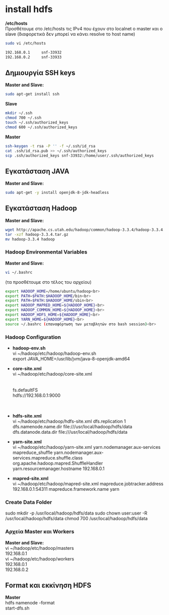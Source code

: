 # install hdfs

**/etc/hosts**<br>
Προσθέτουμε στο /etc/hosts τις IPv4 που έχουν στο localnet ο master και ο slave (διαφορετικά δεν μπορεί να κάνει resolve το host name)
```bash
sudo vi /etc/hosts 
```
```bash
192.168.0.1 	snf-33932 
192.168.0.2 	snf-33933
```
## Δημιουργία SSH keys
**Master and Slave:**<br>
```bash
sudo apt-get install ssh
```
**Slave**<br>
```bash
mkdir ~/.ssh
chmod 700 ~/.ssh
touch ~/.ssh/authorized_keys
chmod 600 ~/.ssh/authorized_keys
```
**Master**<br>
```bash
ssh-keygen -t rsa -P '' -f ~/.ssh/id_rsa
cat .ssh/id_rsa.pub >> ~/.ssh/authorized_keys
scp .ssh/authorized_keys snf-33932:/home/user/.ssh/authorized_keys
```
## Εγκατάσταση JAVA
**Master and Slave:**<br>
```bash
sudo apt-get -y install openjdk-8-jdk-headless
```
## Εγκατάσταση Hadoop
**Master and Slave:**<br>
```bash
wget http://apache.cs.utah.edu/hadoop/common/hadoop-3.3.4/hadoop-3.3.4.tar.gz
tar -xzf hadoop-3.3.4.tar.gz 
mv hadoop-3.3.4 hadoop
```
### Hadoop Environmental Variables
**Master and Slave:**<br>
```bash
vi ~/.bashrc 
```
(τα προσθέτουμε στο τέλος του αρχείου)<br>
```bash
export HADOOP_HOME=/home/ubuntu/hadoop<br>
export PATH=$PATH:$HADOOP_HOME/bin<br>
export PATH=$PATH:$HADOOP_HOME/sbin<br>
export HADOOP_MAPRED_HOME=${HADOOP_HOME}<br>
export HADOOP_COMMON_HOME=${HADOOP_HOME}<br>
export HADOOP_HDFS_HOME=${HADOOP_HOME}<br>
export YARN_HOME=${HADOOP_HOME}<br>
source ~/.bashrc (επαναφόρτωση των μεταβλητών στο bash session)<br>
```
### Hadoop Configuration
* **hadoop-env.sh**<br>
vi ~/hadoop/etc/hadoop/hadoop-env.sh<br>
export JAVA_HOME=/usr/lib/jvm/java-8-openjdk-amd64

* **core-site.xml**<br>
vi ~/hadoop/etc/hadoop/core-site.xml<br>
	<configuration><br>
    <property><br>
        <name>fs.defaultFS</name><br>
        <value>hdfs://192.168.0.1:9000</value><br>
    </property><br>
</configuration><br>

* **hdfs-site.xml**<br>
vi ~/hadoop/etc/hadoop/hdfs-site.xml
	<configuration>
    <property>
        <name>dfs.replication</name>
        <value>1</value>
    </property>
    <property>
        <name>dfs.namenode.name.dir</name>
        <value>file:///usr/local/hadoop/hdfs/data</value>
    </property>
    <property>
        <name>dfs.datanode.data.dir</name>
        <value>file:///usr/local/hadoop/hdfs/data</value>
    </property>
</configuration>

* **yarn-site.xml**<br>
vi ~/hadoop/etc/hadoop/yarn-site.xml
	<configuration>
    <property>
        <name>yarn.nodemanager.aux-services</name>
        <value>mapreduce_shuffle</value>
    </property>
    <property>
        <name>yarn.nodemanager.aux-services.mapreduce.shuffle.class</name>
        <value>org.apache.hadoop.mapred.ShuffleHandler</value>
    </property>
    <property>
       <name>yarn.resourcemanager.hostname</name>
       <value>192.168.0.1</value>
    </property>
</configuration>

* **mapred-site.xml**<br>
vi ~/hadoop/etc/hadoop/mapred-site.xml
	<configuration>
    <property>
        <name>mapreduce.jobtracker.address</name>
        <value>192.168.0.1:54311</value>
    </property>
    <property>
        <name>mapreduce.framework.name</name>
        <value>yarn</value>
    </property>
</configuration>

### Create Data Folder
sudo mkdir -p /usr/local/hadoop/hdfs/data
sudo chown user:user -R /usr/local/hadoop/hdfs/data
chmod 700 /usr/local/hadoop/hdfs/data

### Αρχεία Master και Workers
**Master and Slave:**<br>
vi ~/hadoop/etc/hadoop/masters<br>
192.168.0.1<br>
vi ~/hadoop/etc/hadoop/workers<br>
192.168.0.1<br>
192.168.0.2<br>

## Format και εκκίνηση HDFS
**Master**<br>
hdfs namenode -format<br>
start-dfs.sh
